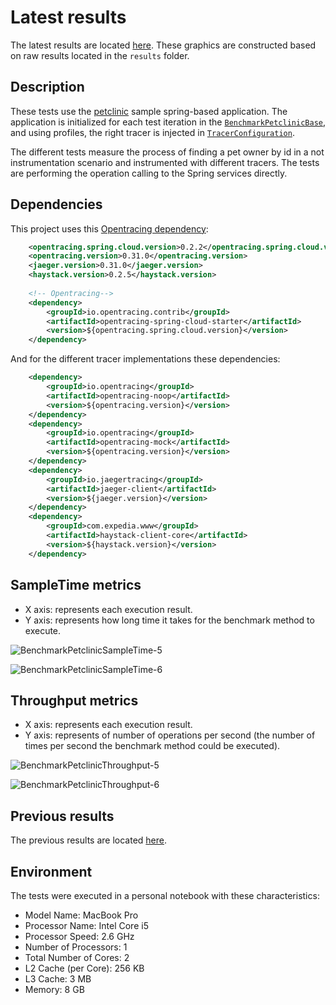# Latest results

The latest results are located [here](http://jmh.morethan.io/?sources=https://raw.githubusercontent.com/opentracing-contrib/java-benchmarks/master/opentracing-benchmark-spring-cloud/results/jmh-2019-05-03-00-08-35.json,https://raw.githubusercontent.com/opentracing-contrib/java-benchmarks/master/opentracing-benchmark-spring-cloud/results/jmh-2019-05-03-00-37-27.json,https://raw.githubusercontent.com/opentracing-contrib/java-benchmarks/master/opentracing-benchmark-spring-cloud/results/jmh-2019-05-03-01-05-59.json,https://raw.githubusercontent.com/opentracing-contrib/java-benchmarks/master/opentracing-benchmark-spring-cloud/results/jmh-2019-05-03-01-34-26.json,https://raw.githubusercontent.com/opentracing-contrib/java-benchmarks/master/opentracing-benchmark-spring-cloud/results/jmh-2019-05-03-02-02-50.json,https://raw.githubusercontent.com/opentracing-contrib/java-benchmarks/master/opentracing-benchmark-spring-cloud/results/jmh-2019-05-03-02-31-21.json,https://raw.githubusercontent.com/opentracing-contrib/java-benchmarks/master/opentracing-benchmark-spring-cloud/results/jmh-2019-05-03-02-59-54.json,https://raw.githubusercontent.com/opentracing-contrib/java-benchmarks/master/opentracing-benchmark-spring-cloud/results/jmh-2019-05-03-03-28-27.json,https://raw.githubusercontent.com/opentracing-contrib/java-benchmarks/master/opentracing-benchmark-spring-cloud/results/jmh-2019-05-03-03-56-58.json,https://raw.githubusercontent.com/opentracing-contrib/java-benchmarks/master/opentracing-benchmark-spring-cloud/results/jmh-2019-05-03-04-25-37.json&topBar=Opentracing%20spring%20cloud).
These graphics are constructed based on raw results located in the ``results`` folder.

## Description

These tests use the [petclinic](https://github.com/spring-projects/spring-petclinic) sample spring-based application. The application is 
initialized for each test iteration in the [`BenchmarkPetclinicBase`](src/main/java/io/opentracing/contrib/benchmarks/BenchmarkPetclinicBase.java), 
and using profiles, the right tracer is injected in [`TracerConfiguration`](src/main/java/io/opentracing/contrib/benchmarks/config/TracerConfiguration.java). 
   
The different tests measure the process of finding a pet owner by id in a not instrumentation scenario and instrumented with different tracers. 
The tests are performing the operation calling to the Spring services directly.

## Dependencies

This project uses this [Opentracing dependency](https://github.com/opentracing-contrib/java-spring-cloud):

```xml
    <opentracing.spring.cloud.version>0.2.2</opentracing.spring.cloud.version>
    <opentracing.version>0.31.0</opentracing.version>
    <jaeger.version>0.31.0</jaeger.version>
    <haystack.version>0.2.5</haystack.version>
    
    <!-- Opentracing-->
    <dependency>
        <groupId>io.opentracing.contrib</groupId>
        <artifactId>opentracing-spring-cloud-starter</artifactId>
        <version>${opentracing.spring.cloud.version}</version>
    </dependency>
```

And for the different tracer implementations these dependencies:

```xml
    <dependency>
        <groupId>io.opentracing</groupId>
        <artifactId>opentracing-noop</artifactId>
        <version>${opentracing.version}</version>
    </dependency>
    <dependency>
        <groupId>io.opentracing</groupId>
        <artifactId>opentracing-mock</artifactId>
        <version>${opentracing.version}</version>
    </dependency>
    <dependency>
        <groupId>io.jaegertracing</groupId>
        <artifactId>jaeger-client</artifactId>
        <version>${jaeger.version}</version>
    </dependency>
    <dependency>
        <groupId>com.expedia.www</groupId>
        <artifactId>haystack-client-core</artifactId>
        <version>${haystack.version}</version>
    </dependency>
```

## SampleTime metrics

- X axis: represents each execution result.
- Y axis: represents how long time it takes for the benchmark method to execute.

![BenchmarkPetclinicSampleTime-5](results-imgs/BenchmarkPetclinicSampleTime.5.png)

![BenchmarkPetclinicSampleTime-6](results-imgs/BenchmarkPetclinicSampleTime.6.png)

## Throughput metrics

- X axis: represents each execution result.
- Y axis: represents of number of operations per second  (the number of times per second the benchmark method could be executed).

![BenchmarkPetclinicThroughput-5](results-imgs/BenchmarkPetclinicThroughput.5.png)

![BenchmarkPetclinicThroughput-6](results-imgs/BenchmarkPetclinicThroughput.6.png)

## Previous results
The previous results are located [here](results-md/previous.md).

## Environment
The tests were executed in a personal notebook with these characteristics:

- Model Name:	MacBook Pro
- Processor Name:	Intel Core i5
- Processor Speed:	2.6 GHz
- Number of Processors:	1
- Total Number of Cores:	2
- L2 Cache (per Core):	256 KB
- L3 Cache:	3 MB
- Memory:	8 GB
